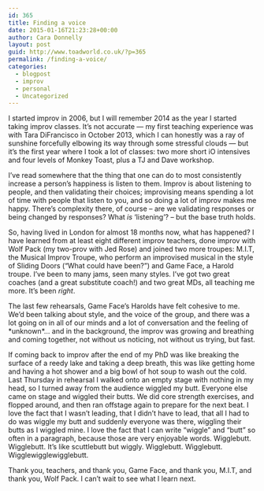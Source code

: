 ```yaml
---
id: 365
title: Finding a voice
date: 2015-01-16T21:23:28+00:00
author: Cara Donnelly
layout: post
guid: http://www.toadworld.co.uk/?p=365
permalink: /finding-a-voice/
categories:
  - blogpost
  - improv
  - personal
  - Uncategorized
---
```

I started improv in 2006, but I will remember 2014 as the year I started taking improv classes. It&#8217;s not accurate &#8212; my first teaching experience was with Tara DiFrancisco in October 2013, which I can honestly was a ray of sunshine forcefully elbowing its way through some stressful clouds &#8212; but it&#8217;s the first year where I took a lot of classes: two more short iO intensives and four levels of Monkey Toast, plus a TJ and Dave workshop.

I&#8217;ve read somewhere that the thing that one can do to most consistently increase a person&#8217;s happiness is listen to them. Improv is about listening to people, and then validating their choices; improvising means spending a lot of time with people that listen to you, and so doing a lot of improv makes me happy. There&#8217;s complexity there, of course &#8211; are we validating responses or being changed by responses? What _is_ &#8216;listening&#8217;? &#8211; but the base truth holds.

So, having lived in London for almost 18 months now, what has happened? I have learned from at least eight different improv teachers, done improv with Wolf Pack (my two-prov with Jed Rose) and joined two more troupes: M.I.T, the Musical Improv Troupe, who perform an improvised musical in the style of Sliding Doors (&#8220;What could have been?&#8221;) and Game Face, a Harold troupe. I&#8217;ve been to many jams, seen many styles. I&#8217;ve got two great coaches (and a great substitute coach!) and two great MDs, all teaching me more. It&#8217;s been _right_.

The last few rehearsals, Game Face&#8217;s Harolds have felt cohesive to me. We&#8217;d been talking about style, and the voice of the group, and there was a lot going on in all of our minds and a lot of conversation and the feeling of \*unknown\*&#8230; and in the background, the improv was growing and breathing and coming together, not without us noticing, not without us trying, but fast.

If coming back to improv after the end of my PhD was like breaking the surface of a reedy lake and taking a deep breath, this was like getting home and having a hot shower and a big bowl of hot soup to wash out the cold. Last Thursday in rehearsal I walked onto an empty stage with nothing in my head, so I turned away from the audience wiggled my butt. Everyone else came on stage and wiggled their butts. We did core strength exercises, and flopped around, and then ran offstage again to prepare for the next beat. I love the fact that I wasn&#8217;t leading, that I didn&#8217;t have to lead, that all I had to do was wiggle my butt and suddenly everyone was there, wiggling their butts as I wiggled mine. I love the fact that I can write &#8220;wiggle&#8221; and &#8220;butt&#8221; so often in a paragraph, because those are very enjoyable words. Wigglebutt. Wigglebutt. It&#8217;s like scuttlebutt but wiggly. Wigglebutt. Wigglebutt. Wigglewigglewigglebutt.

Thank you, teachers, and thank you, Game Face, and thank you, M.I.T, and thank you, Wolf Pack. I can&#8217;t wait to see what I learn next.